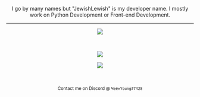 <p align="center">
I go by many names but "JewishLewish" is my developer name. I mostly work on Python Development or Front-end Development. 
</p>

<hr />

<p align="center">
  <a href="https://skillicons.dev">
    <img src="https://skillicons.dev/icons?i=python,java,js,html,css,figma,nim,go,c,bash" />
    <br />
  </a>
</p>
<br />
<p align="center">
    <img src="https://github-readme-stats.vercel.app/api?username=jewishlewish&show_icons=true&bg_color=000000&title_color=FFFFFF&text_color=adb5bd&icon_color=D6D6D6" />
</p>
<p align="center">
    <img src="https://github-readme-stats.vercel.app/api/top-langs/?username=jewishlewish&layout=compact&langs_count=8&card_width=445&true&bg_color=000000&title_color=FFFFFF&text_color=adb5bd&icon_color=D6D6D6" />
</p>

<div align=center><br /><br /><sub>Contact me on Discord @ <code>ЧеёнYoung#7428</code></sub></div>
